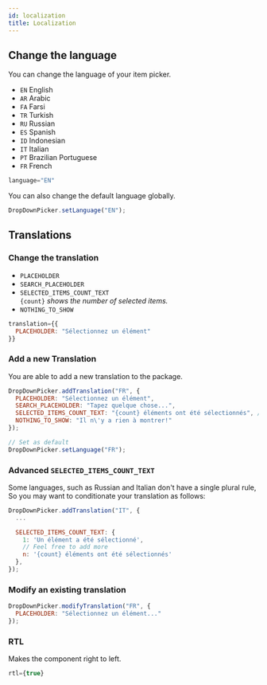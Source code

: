 ```yaml
---
id: localization
title: Localization
---
```


## Change the language
You can change the language of your item picker.
+ `EN` English
+ `AR` Arabic
+ `FA` Farsi
+ `TR` Turkish
+ `RU` Russian
+ `ES` Spanish
+ `ID` Indonesian
+ `IT` Italian
+ `PT` Brazilian Portuguese
+ `FR` French

```jsx
language="EN"
```

You can also change the default language globally.

```jsx
DropDownPicker.setLanguage("EN");
```

## Translations
### Change the translation
+ `PLACEHOLDER`
+ `SEARCH_PLACEHOLDER`
+ `SELECTED_ITEMS_COUNT_TEXT`  
  `{count}` *shows the number of selected items.*
+ `NOTHING_TO_SHOW`

```jsx
translation={{
  PLACEHOLDER: "Sélectionnez un élément"
}}
```

### Add a new Translation
You are able to add a new translation to the package.

```jsx
DropDownPicker.addTranslation("FR", {
  PLACEHOLDER: "Sélectionnez un élément",
  SEARCH_PLACEHOLDER: "Tapez quelque chose...",
  SELECTED_ITEMS_COUNT_TEXT: "{count} éléments ont été sélectionnés", // See below for advanced options
  NOTHING_TO_SHOW: "Il n\'y a rien à montrer!"
});

// Set as default
DropDownPicker.setLanguage("FR");
```

### Advanced `SELECTED_ITEMS_COUNT_TEXT`
Some languages, such as Russian and Italian don't have a single plural rule, So you may want to conditionate your translation as follows:
```jsx
DropDownPicker.addTranslation("IT", {
  ...

  SELECTED_ITEMS_COUNT_TEXT: {
    1: 'Un élément a été sélectionné',
    // Feel free to add more
    n: '{count} éléments ont été sélectionnés'
  },
});
```

### Modify an existing translation
```jsx
DropDownPicker.modifyTranslation("FR", {
  PLACEHOLDER: "Sélectionnez un élément..."
});
```

### RTL
Makes the component right to left.
```jsx
rtl={true}
```